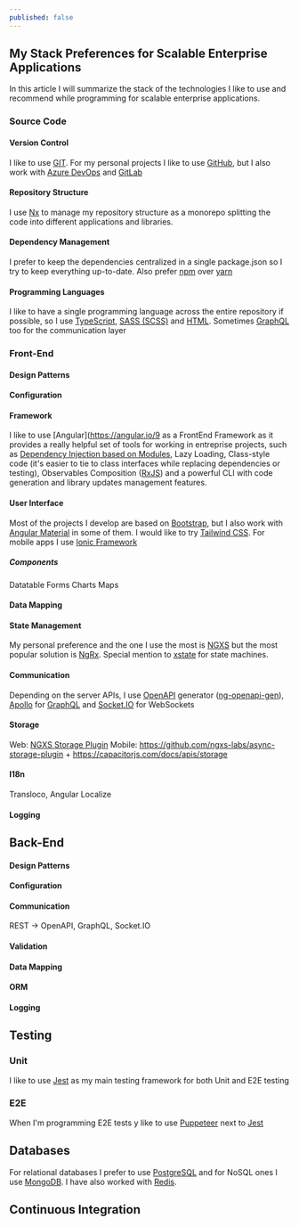 ```yaml
---
published: false
---
```

## My Stack Preferences for Scalable Enterprise Applications

In this article I will summarize the stack of the technologies I like to use and recommend while programming for scalable enterprise applications.

### Source Code

#### Version Control
I like to use [GIT](https://git-scm.com/). For my personal projects I like to use [GitHub](https://github.com/), but I also work with [Azure DevOps](https://dev.azure.com/) and [GitLab](gitlab.com)

#### Repository Structure
I use [Nx](https://nx.dev/) to manage my repository structure as a monorepo splitting the code into different applications and libraries.

#### Dependency Management
I prefer to keep the dependencies centralized in a single package.json so I try to keep everything up-to-date. Also prefer [npm](https://www.npmjs.com/) over [yarn](https://yarnpkg.com/)

#### Programming Languages
I like to have a single programming language across the entire repository if possible, so I use [TypeScript](https://www.typescriptlang.org/), [SASS (SCSS)](https://sass-lang.com/) and [HTML](https://developer.mozilla.org/en-US/docs/Web/HTML). Sometimes [GraphQL](https://graphql.org/) too for the communication layer

### Front-End

#### Design Patterns

#### Configuration

#### Framework
I like to use [Angular](https://angular.io/9 as a FrontEnd Framework as it provides a really helpful set of tools for working in entreprise projects, such as [Dependency Injection based on Modules](https://martinfowler.com/articles/injection.html), Lazy Loading, Class-style code (it's easier to tie to class interfaces while replacing dependencies or testing), Observables Composition ([RxJS](https://rxjs.dev/)) and a powerful CLI with code generation and library updates management features.

#### User Interface
Most of the projects I develop are based on [Bootstrap](https://getbootstrap.com/), but I also work with [Angular Material](https://material.angular.io/) in some of them. I would like to try [Tailwind CSS](https://tailwindcss.com/). For mobile apps I use [Ionic Framework](https://ionicframework.com/)

##### Components
Datatable
Forms
Charts
Maps

#### Data Mapping

#### State Management
My personal preference and the one I use the most is [NGXS](https://www.ngxs.io/) but the most popular solution is [NgRx](https://ngrx.io/). Special mention to [xstate](https://xstate.js.org/docs/) for state machines.

#### Communication
Depending on the server APIs, I use [OpenAPI](https://swagger.io/specification/) generator ([ng-openapi-gen](https://www.npmjs.com/package/ng-openapi-gen)), [Apollo](https://apollo-angular.com/docs/) for [GraphQL](https://graphql.org/) and [Socket.IO](https://socket.io/) for WebSockets

#### Storage
Web: [NGXS Storage Plugin](https://www.ngxs.io/plugins/storage)
Mobile: https://github.com/ngxs-labs/async-storage-plugin + https://capacitorjs.com/docs/apis/storage

#### I18n
Transloco, Angular Localize

#### Logging


## Back-End

#### Design Patterns

#### Configuration

#### Communication
REST -> OpenAPI, GraphQL, Socket.IO

#### Validation

#### Data Mapping

#### ORM

#### Logging

## Testing

### Unit
I like to use [Jest](https://jestjs.io/) as my main testing framework for both Unit and E2E testing

### E2E
When I'm programming E2E tests y like to use [Puppeteer](https://pptr.dev/) next to [Jest](https://jestjs.io/)

## Databases

For relational databases I prefer to use [PostgreSQL](https://www.postgresql.org/) and for NoSQL ones I use [MongoDB](https://www.mongodb.com/es). I have also worked with [Redis](https://redis.io/).

## Continuous Integration
